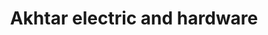 ---
title: "Akhtar electric and hardware"
url: /karachi/akhtar-electric-and-hardware/
shop: shop
---